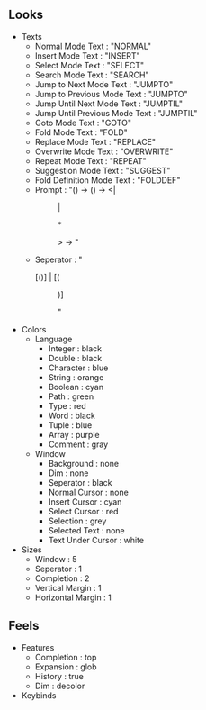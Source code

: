 ## Looks

- Texts
  - Normal Mode Text : "NORMAL"
  - Insert Mode Text : "INSERT"
  - Select Mode Text : "SELECT"
  - Search Mode Text : "SEARCH"
  - Jump to Next Mode Text : "JUMPTO"
  - Jump to Previous Mode Text : "JUMPTO"
  - Jump Until Next Mode Text : "JUMPTIL"
  - Jump Until Previous Mode Text : "JUMPTIL"
  - Goto Mode Text : "GOTO"
  - Fold Mode Text : "FOLD"
  - Replace Mode Text : "REPLACE"
  - Overwrite Mode Text : "OVERWRITE"
  - Repeat Mode Text : "REPEAT"
  - Suggestion Mode Text : "SUGGEST"
  - Fold Definition Mode Text : "FOLDDEF"
  - Prompt : "(<host color="blue"/>) -> (<user color="blue"/>) -> <|<dir color="green" depth=1/>|<p color="yellow">*<p/>> -> "
  - Seperator : "<p color="white">\[(<b><mode depth=0/></b>)] | \[(<dir>)]</p>"
- Colors
  - Language
    - Integer : black
    - Double : black
    - Character : blue
    - String : orange
    - Boolean : cyan
    - Path : green
    - Type : red
    - Word : black
    - Tuple : blue
    - Array : purple
    - Comment : gray
  - Window
    - Background : none
    - Dim : none
    - Seperator : black
    - Normal Cursor : none
    - Insert Cursor : cyan
    - Select Cursor : red
    - Selection : grey
    - Selected Text : none
    - Text Under Cursor : white
- Sizes
  - Window : 5
  - Seperator : 1
  - Completion : 2
  - Vertical Margin : 1
  - Horizontal Margin : 1

## Feels

- Features
  - Completion : top
  - Expansion : glob
  - History : true
  - Dim : decolor
- Keybinds
